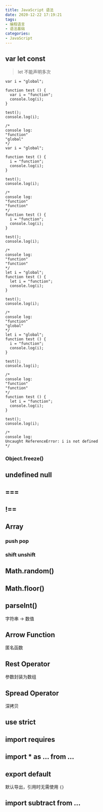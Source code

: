 ```yaml
---
title: JavaScript 语法
date: 2020-12-22 17:19:21
tags:
- 编程语言
- 语法基础
categories:
- JavaScript
---
```




## var let const

> let 不能声明多次

```
var i = "global";

function test () {
  var i = "function";
  console.log(i);
}

test();
console.log(i);

/*
console log:
"function"
"global"
*/
var i = "global";

function test () {
  i = "function";
  console.log(i);
}

test();
console.log(i);

/*
console log:
"function"
"function"
*/
function test () {
  i = "function";
  console.log(i);
}

test();
console.log(i);

/*
console log:
"function"
"function"
*/
let i = "global";
function test () {
  let i = "function";
  console.log(i);
}

test();
console.log(i);

/*
console log:
"function"
"global"
*/
let i = "global";
function test () {
  i = "function";
  console.log(i);
}

test();
console.log(i);

/*
console log:
"function"
"function"
*/
function test () {
  let i = "function";
  console.log(i);
}

test();
console.log(i);

/*
console log:
Uncaught ReferenceError: i is not defined 
*/
```

### Object.freeze()

## undefined null

## ===

## !==

## Array

### push pop

### shift unshift

## Math.random()

## Math.floor()

## parseInt()

字符串 -> 数值

## Arrow Function

匿名函数

## Rest Operator

参数封装为数组

## Spread Operator

深拷贝

## use strict

## import requires

## import * as … from …

## export default

默认导出，引用时无需使用 `{}`

## import subtract from …

